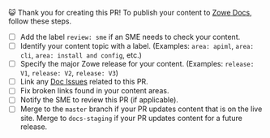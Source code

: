 :smiley_cat: Thank you for creating this PR! To publish your content to [Zowe Docs](https://docs.zowe.org/), follow these steps.

- [ ] Add the label `review: sme` if an SME needs to check your content.
- [ ] Identify your content topic with a label. (Examples: `area: apiml`, `area: cli`, `area: install and config`, etc.)
- [ ] Specify the major Zowe release for your content. (Examples: `release: V1`, `release: V2`, `release: V3`)
- [ ] Link any [Doc Issues](https://github.com/zowe/docs-site/issues) related to this PR.
- [ ] Fix broken links found in your content areas.
- [ ] Notify the SME to review this PR (if applicable).
- [ ] Merge to the `master` branch if your PR updates content that is on the live site. Merge to `docs-staging` if your PR updates content for a future release.
